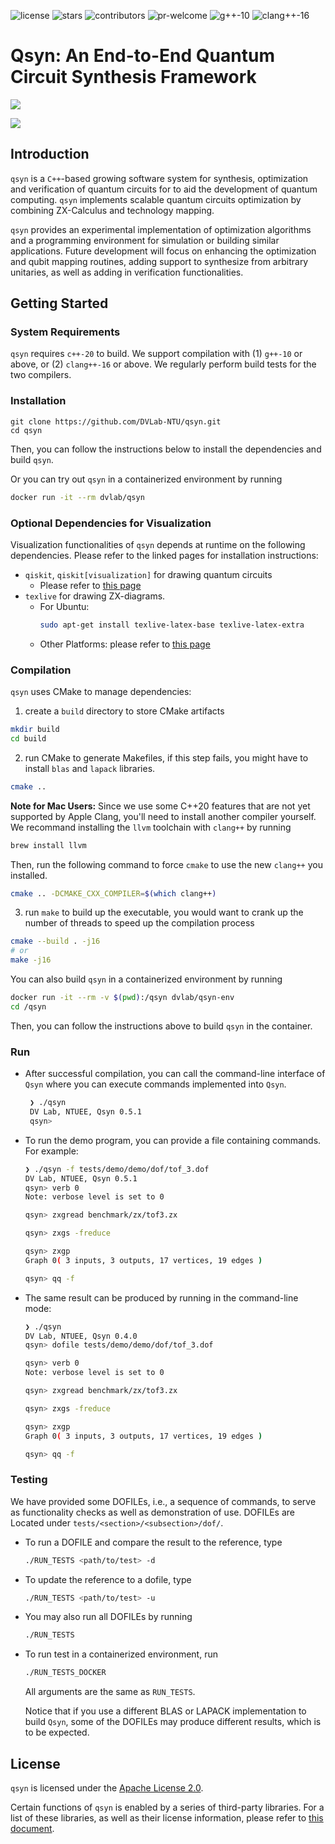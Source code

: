 ![license](https://img.shields.io/github/license/DVLab-NTU/qsyn?style=plastic)
![stars](https://img.shields.io/github/stars/DVLab-NTU/qsyn?style=plastic)
![contributors](https://img.shields.io/github/contributors/DVLab-NTU/qsyn?style=plastic)
![pr-welcome](https://img.shields.io/badge/PRs-welcome-green?style=plastic)
![g++-10](https://img.shields.io/badge/g++-≥10-blue?style=plastic)
![clang++-16](https://img.shields.io/badge/clang++-≥16-blueviolet?style=plastic)

# Qsyn: An End-to-End Quantum Circuit Synthesis Framework

![](https://i.imgur.com/wKg5cQO.jpg)

![](https://i.imgur.com/KeliAHn.png)

<!-- ![example branch parameter](https://github.com/DVLab-NTU/qsyn/actions/workflows/build-and-test.yml/badge.svg)
 -->

## Introduction

`qsyn` is a `C++`-based growing software system for synthesis, optimization and verification of quantum circuits for to aid the development of quantum computing. `qsyn` implements scalable quantum circuits optimization by combining ZX-Calculus and technology mapping.

`qsyn` provides an experimental implementation of optimization algorithms and a programming environment for simulation or building similar applications. Future development will focus on enhancing the optimization and qubit mapping routines, adding support to synthesize from arbitrary unitaries, as well as adding in verification functionalities.

## Getting Started

### System Requirements

`qsyn` requires `c++-20` to build. We support compilation with (1) `g++-10` or above, or (2) `clang++-16` or above. We regularly perform build tests for the two compilers.

### Installation

```shell!
git clone https://github.com/DVLab-NTU/qsyn.git
cd qsyn
```

Then, you can follow the instructions below to install the dependencies and build `qsyn`.

Or you can try out `qsyn` in a containerized environment by running

```sh
docker run -it --rm dvlab/qsyn
```

### Optional Dependencies for Visualization

Visualization functionalities of `qsyn` depends at runtime on the following dependencies. Please refer to the linked pages for installation instructions:

- `qiskit`, `qiskit[visualization]` for drawing quantum circuits
  - Please refer to [this page](https://qiskit.org/documentation/getting_started.html)
- `texlive` for drawing ZX-diagrams.
  - For Ubuntu:
    ```sh
    sudo apt-get install texlive-latex-base texlive-latex-extra
    ```
  - Other Platforms: please refer to [this page](https://tug.org/texlive/quickinstall.html)

### Compilation

`qsyn` uses CMake to manage dependencies:

1. create a `build` directory to store CMake artifacts

```sh
mkdir build
cd build
```

2. run CMake to generate Makefiles, if this step fails, you might have to install `blas` and `lapack` libraries.

```sh
cmake ..
```

**Note for Mac Users:** Since we use some C++20 features that are not yet supported by Apple Clang, you'll need to install another compiler yourself. We recommand installing the `llvm` toolchain with `clang++` by running

```sh
brew install llvm
```

Then, run the following command to force `cmake` to use the new `clang++` you installed.

```sh
cmake .. -DCMAKE_CXX_COMPILER=$(which clang++)
```

3. run `make` to build up the executable, you would want to crank up the number of threads to speed up the compilation process

```sh
cmake --build . -j16
# or
make -j16
```

You can also build `qsyn` in a containerized environment by running

```sh
docker run -it --rm -v $(pwd):/qsyn dvlab/qsyn-env
cd /qsyn
```

Then, you can follow the instructions above to build `qsyn` in the container.

### Run

- After successful compilation, you can call the command-line interface of `Qsyn` where you can execute commands implemented into `Qsyn`.

  ```sh
   ❯ ./qsyn
   DV Lab, NTUEE, Qsyn 0.5.1
   qsyn>
  ```

- To run the demo program, you can provide a file containing commands. For example:

  ```sh
  ❯ ./qsyn -f tests/demo/demo/dof/tof_3.dof
  DV Lab, NTUEE, Qsyn 0.5.1
  qsyn> verb 0
  Note: verbose level is set to 0

  qsyn> zxgread benchmark/zx/tof3.zx

  qsyn> zxgs -freduce

  qsyn> zxgp
  Graph 0( 3 inputs, 3 outputs, 17 vertices, 19 edges )

  qsyn> qq -f
  ```

- The same result can be produced by running in the command-line mode:

  ```sh
  ❯ ./qsyn
  DV Lab, NTUEE, Qsyn 0.4.0
  qsyn> dofile tests/demo/demo/dof/tof_3.dof

  qsyn> verb 0
  Note: verbose level is set to 0

  qsyn> zxgread benchmark/zx/tof3.zx

  qsyn> zxgs -freduce

  qsyn> zxgp
  Graph 0( 3 inputs, 3 outputs, 17 vertices, 19 edges )

  qsyn> qq -f
  ```

### Testing

We have provided some DOFILEs, i.e., a sequence of commands, to serve as functionality checks as well as demonstration of use. DOFILEs are Located under `tests/<section>/<subsection>/dof/`.

- To run a DOFILE and compare the result to the reference, type

  ```sh
  ./RUN_TESTS <path/to/test> -d
  ```

- To update the reference to a dofile, type

  ```sh
  ./RUN_TESTS <path/to/test> -u
  ```

- You may also run all DOFILEs by running

  ```sh
  ./RUN_TESTS
  ```

- To run test in a containerized environment, run

  ```sh
  ./RUN_TESTS_DOCKER
  ```

  All arguments are the same as `RUN_TESTS`.

  Notice that if you use a different BLAS or LAPACK implementation to build `Qsyn`, some of the DOFILEs may produce different results, which is to be expected.

## License

`qsyn` is licensed under the
[Apache License 2.0](https://github.com/DVLab-NTU/qsyn/blob/main/LICENSE).

Certain functions of `qsyn` is enabled by a series of third-party libraries. For a list of these libraries, as well as their license information, please refer to [this document](/vendor/README.md).
